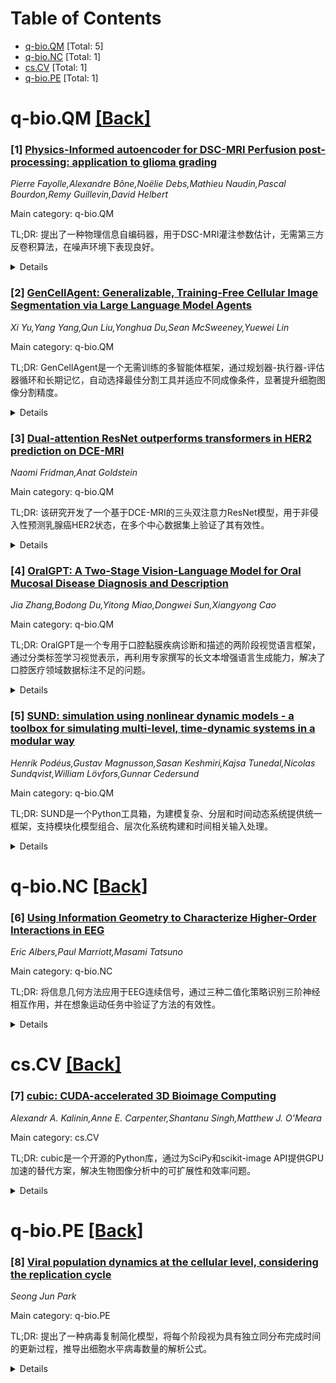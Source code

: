 <div id=toc></div>

# Table of Contents

- [q-bio.QM](#q-bio.QM) [Total: 5]
- [q-bio.NC](#q-bio.NC) [Total: 1]
- [cs.CV](#cs.CV) [Total: 1]
- [q-bio.PE](#q-bio.PE) [Total: 1]


<div id='q-bio.QM'></div>

# q-bio.QM [[Back]](#toc)

### [1] [Physics-Informed autoencoder for DSC-MRI Perfusion post-processing: application to glioma grading](https://arxiv.org/abs/2510.13886)
*Pierre Fayolle,Alexandre Bône,Noëlie Debs,Mathieu Naudin,Pascal Bourdon,Remy Guillevin,David Helbert*

Main category: q-bio.QM

TL;DR: 提出了一种物理信息自编码器，用于DSC-MRI灌注参数估计，无需第三方反卷积算法，在噪声环境下表现良好。


<details>
  <summary>Details</summary>
Motivation: 临床环境中噪声和运动伪影会干扰传统反卷积算法，导致灌注参数估计错误。现有深度学习方法依赖第三方算法生成参考输出，会复制其局限性。

Method: 使用物理信息自编码器，利用解析模型解码灌注参数并指导编码网络学习，以自监督方式训练，无需第三方软件。

Result: 在胶质瘤患者数据库中评估，与知名反卷积算法结果一致但计算时间更短，在高噪声环境下仍保持竞争力。

Conclusion: 该方法能可靠估计灌注参数，在临床环境中具有实用价值，特别是在噪声干扰情况下表现稳健。

Abstract: DSC-MRI perfusion is a medical imaging technique for diagnosing and
prognosing brain tumors and strokes. Its analysis relies on mathematical
deconvolution, but noise or motion artifacts in a clinical environment can
disrupt this process, leading to incorrect estimate of perfusion parameters.
Although deep learning approaches have shown promising results, their
calibration typically rely on third-party deconvolution algorithms to generate
reference outputs and are bound to reproduce their limitations.
  To adress this problem, we propose a physics-informed autoencoder that
leverages an analytical model to decode the perfusion parameters and guide the
learning of the encoding network. This autoencoder is trained in a
self-supervised fashion without any third-party software and its performance is
evaluated on a database with glioma patients. Our method shows reliable results
for glioma grading in accordance with other well-known deconvolution algorithms
despite a lower computation time. It also achieved competitive performance even
in the presence of high noise which is critical in a medical environment.

</details>


### [2] [GenCellAgent: Generalizable, Training-Free Cellular Image Segmentation via Large Language Model Agents](https://arxiv.org/abs/2510.13896)
*Xi Yu,Yang Yang,Qun Liu,Yonghua Du,Sean McSweeney,Yuewei Lin*

Main category: q-bio.QM

TL;DR: GenCellAgent是一个无需训练的多智能体框架，通过规划器-执行器-评估器循环和长期记忆，自动选择最佳分割工具并适应不同成像条件，显著提升细胞图像分割精度。


<details>
  <summary>Details</summary>
Motivation: 细胞图像分割在定量生物学中至关重要，但由于模态异质性、形态变异性和有限标注而面临困难。

Method: 采用训练免费的多智能体框架，通过规划器-执行器-评估器循环（选择工具→运行→质量检查）协调专业分割器和通用视觉语言模型，具有长期记忆功能。

Result: 在四个细胞分割基准测试中，路由策略比最先进基线平均准确率提升15.7%；在新数据集的内质网和线粒体分割中，IoU平均提高37.6%。

Conclusion: 该框架为无需重新训练的稳健、适应性强的细胞图像分割提供了实用路径，同时减少了标注负担并匹配用户偏好。

Abstract: Cellular image segmentation is essential for quantitative biology yet remains
difficult due to heterogeneous modalities, morphological variability, and
limited annotations. We present GenCellAgent, a training-free multi-agent
framework that orchestrates specialist segmenters and generalist
vision-language models via a planner-executor-evaluator loop (choose tool
$\rightarrow$ run $\rightarrow$ quality-check) with long-term memory. The
system (i) automatically routes images to the best tool, (ii) adapts on the fly
using a few reference images when imaging conditions differ from what a tool
expects, (iii) supports text-guided segmentation of organelles not covered by
existing models, and (iv) commits expert edits to memory, enabling
self-evolution and personalized workflows. Across four cell-segmentation
benchmarks, this routing yields a 15.7\% mean accuracy gain over
state-of-the-art baselines. On endoplasmic reticulum and mitochondria from new
datasets, GenCellAgent improves average IoU by 37.6\% over specialist models.
It also segments novel objects such as the Golgi apparatus via iterative
text-guided refinement, with light human correction further boosting
performance. Together, these capabilities provide a practical path to robust,
adaptable cellular image segmentation without retraining, while reducing
annotation burden and matching user preferences.

</details>


### [3] [Dual-attention ResNet outperforms transformers in HER2 prediction on DCE-MRI](https://arxiv.org/abs/2510.13897)
*Naomi Fridman,Anat Goldstein*

Main category: q-bio.QM

TL;DR: 该研究开发了一个基于DCE-MRI的三头双注意力ResNet模型，用于非侵入性预测乳腺癌HER2状态，在多个中心数据集上验证了其有效性。


<details>
  <summary>Details</summary>
Motivation: 乳腺癌是女性最常见的癌症，HER2状态对治疗决策至关重要。从DCE-MRI非侵入性预测HER2状态可以简化诊断流程并减少对活检的依赖。

Method: 使用三头双注意力ResNet处理三个DCE时相的RGB融合时间序列，比较了不同的强度归一化策略，并在I-SPY试验的多中心队列上进行训练。

Result: 模型在I-SPY测试数据上达到0.75准确率和0.74 AUC，优于基于transformer的架构。外部验证在BreastDCEDL_AMBL数据集上获得0.66 AUC，展示了跨机构泛化能力。

Conclusion: 双注意力机制在捕捉可转移的时空特征方面非常有效，为乳腺癌影像中可重复的深度学习生物标志物开发提供了进展。

Abstract: Breast cancer is the most diagnosed cancer in women, with HER2 status
critically guiding treatment decisions. Noninvasive prediction of HER2 status
from dynamic contrast-enhanced MRI (DCE-MRI) could streamline diagnostics and
reduce reliance on biopsy. However, preprocessing high-dynamic-range DCE-MRI
into standardized 8-bit RGB format for pretrained neural networks is
nontrivial, and normalization strategy significantly affects model performance.
We benchmarked intensity normalization strategies using a Triple-Head
Dual-Attention ResNet that processes RGB-fused temporal sequences from three
DCE phases. Trained on a multicenter cohort (n=1,149) from the I-SPY trials and
externally validated on BreastDCEDL_AMBL (n=43 lesions), our model outperformed
transformer-based architectures, achieving 0.75 accuracy and 0.74 AUC on I-SPY
test data. N4 bias field correction slightly degraded performance. Without
fine-tuning, external validation yielded 0.66 AUC, demonstrating
cross-institutional generalizability. These findings highlight the
effectiveness of dual-attention mechanisms in capturing transferable
spatiotemporal features for HER2 stratification, advancing reproducible deep
learning biomarkers in breast cancer imaging.

</details>


### [4] [OralGPT: A Two-Stage Vision-Language Model for Oral Mucosal Disease Diagnosis and Description](https://arxiv.org/abs/2510.13911)
*Jia Zhang,Bodong Du,Yitong Miao,Dongwei Sun,Xiangyong Cao*

Main category: q-bio.QM

TL;DR: OralGPT是一个专用于口腔黏膜疾病诊断和描述的两阶段视觉语言框架，通过分类标签学习视觉表示，再利用专家撰写的长文本增强语言生成能力，解决了口腔医疗领域数据标注不足的问题。


<details>
  <summary>Details</summary>
Motivation: 口腔黏膜疾病（如白斑、口腔扁平苔藓等）具有多样且重叠的视觉特征，非专科医生诊断困难。虽然视觉语言模型在医学图像解释方面有潜力，但由于缺乏大规模标注数据集，在口腔医疗领域的应用仍待探索。

Method: 提出两阶段框架：第一阶段从分类标签学习视觉表示和疾病相关概念；第二阶段利用专家撰写的长文本增强语言生成能力。采用相似性引导的数据增强策略，将专家标注图像的知识传播到弱标注图像。构建了首个口腔黏膜疾病基准数据集，整合多源图像数据和结构化/非结构化文本标注。

Result: 在四种常见口腔疾病的实验结果表明，OralGPT在保持竞争力的诊断性能的同时，能生成流畅且具有临床意义的图像描述。

Conclusion: 该研究为口腔医疗领域的语言辅助诊断工具奠定了基础，展示了视觉语言模型在口腔疾病诊断中的潜力。

Abstract: Oral mucosal diseases such as leukoplakia, oral lichen planus, and recurrent
  aphthous ulcers exhibit diverse and overlapping visual features,
  making diagnosis challenging for non-specialists. While vision-language
  models (VLMs) have shown promise in medical image interpretation,
  their application in oral healthcare remains underexplored due to
  the lack of large-scale, well-annotated datasets. In this work, we present
  \textbf{OralGPT}, the first domain-specific two-stage vision-language
  framework designed for oral mucosal disease diagnosis and captioning.
  In Stage 1, OralGPT learns visual representations and disease-related
  concepts from classification labels. In Stage 2, it enhances its language
  generation ability using long-form expert-authored captions. To
  overcome the annotation bottleneck, we propose a novel similarity-guided
  data augmentation strategy that propagates descriptive knowledge from
  expert-labeled images to weakly labeled ones. We also construct the
  first benchmark dataset for oral mucosal diseases, integrating multi-source
  image data with both structured and unstructured textual annotations.
  Experimental results on four common oral conditions demonstrate that
  OralGPT achieves competitive diagnostic performance while generating
  fluent, clinically meaningful image descriptions. This study
  provides a foundation for language-assisted diagnostic tools in oral
  healthcare.

</details>


### [5] [SUND: simulation using nonlinear dynamic models - a toolbox for simulating multi-level, time-dynamic systems in a modular way](https://arxiv.org/abs/2510.13932)
*Henrik Podéus,Gustav Magnusson,Sasan Keshmiri,Kajsa Tunedal,Nicolas Sundqvist,William Lövfors,Gunnar Cedersund*

Main category: q-bio.QM

TL;DR: SUND是一个Python工具箱，为建模复杂、分层和时间动态系统提供统一框架，支持模块化模型组合、层次化系统构建和时间相关输入处理。


<details>
  <summary>Details</summary>
Motivation: 当前工具缺乏对模块化模型组合、层次化系统构建和时间相关输入处理的全面框架支持，特别是在Python生态系统中。

Method: 开发SUND工具箱，提供定义、组合和模拟多级时间动态系统的统一框架，支持可互连输入输出的模型定义，以及时间相关函数和分段常数输入。

Result: 通过模拟多层次人类葡萄糖-胰岛素系统模型展示了工具箱的能力，证明其能够灵活处理多个时间尺度和生物细节层次。

Conclusion: SUND是一个开源、易于扩展的工具箱，为复杂动态系统建模提供了有效的解决方案。

Abstract: When modeling complex, hierarchical, and time-dynamic systems, such as
biological systems, good computational tools are essential. Current tools,
while powerful, often lack comprehensive frameworks for modular model
composition, hierarchical system building, and time-dependent input handling,
particularly within the Python ecosystem. We present SUND (Simulation Using
Nonlinear Dynamic models), a Python toolbox designed to address these
challenges. SUND provides a unified framework for defining, combining, and
simulating multi-level time-dynamic systems. The toolbox enables users to
define models with interconnectable inputs and outputs, facilitating the
construction of complex systems from simpler, reusable components. It supports
time-dependent functions and piecewise constant inputs, enabling intuitive
simulation of various experimental conditions such as multiple dosing schemes.
We demonstrate the toolbox's capabilities through simulation of a multi-level
human glucose-insulin system model, showcasing its flexibility in handling
multiple temporal scales, and levels of biological detail. SUND is open-source,
easily extensible, and available at PyPI (https://pypi.org/project/sund/) and
at Gitlab (https://gitlab.liu.se/ISBgroup/projects/sund/).

</details>


<div id='q-bio.NC'></div>

# q-bio.NC [[Back]](#toc)

### [6] [Using Information Geometry to Characterize Higher-Order Interactions in EEG](https://arxiv.org/abs/2510.14188)
*Eric Albers,Paul Marriott,Masami Tatsuno*

Main category: q-bio.NC

TL;DR: 将信息几何方法应用于EEG连续信号，通过三种二值化策略识别三阶神经相互作用，并在想象运动任务中验证了方法的有效性。


<details>
  <summary>Details</summary>
Motivation: 信息几何方法在尖峰序列的二元向量建模中很成功，但EEG是连续信号需要适当的离散化策略，需要验证这些方法在连续神经记录中的适用性。

Method: 开发并比较三种不同的二值化方法，使用相位随机化替代数据评估统计显著性，通过前向模型验证已知的二阶和三阶依赖性。

Result: 在真实EEG数据集中检测到任务条件下统计显著的三阶相互作用，尽管数据相对稀疏（每个条件45次试验）。信息衰减分析显示从理想二元情况到使用振荡信号实施这些依赖性时信息损失最大。

Conclusion: 信息几何方法结合适当的二值化方案可以成功从连续神经记录中提取真正的高阶依赖性。

Abstract: In neuroscience, methods from information geometry (IG) have been
successfully applied in the modelling of binary vectors from spike train data,
using the orthogonal decomposition of the Kullback-Leibler divergence and
mutual information to isolate different orders of interaction between neurons.
While spike train data is well-approximated with a binary model, here we apply
these IG methods to data from electroencephalography (EEG), a continuous signal
requiring appropriate discretization strategies. We developed and compared
three different binarization methods and used them to identify third-order
interactions in an experiment involving imagined motor movements. The
statistical significance of these interactions was assessed using
phase-randomized surrogate data that eliminated higher-order dependencies while
preserving the spectral characteristics of the original signals. We validated
our approach by implementing known second- and third-order dependencies in a
forward model and quantified information attenuation at different steps of the
analysis. This revealed that the greatest loss in information occurred when
going from the idealized binary case to enforcing these dependencies using
oscillatory signals. When applied to the real EEG dataset, our analysis
detected statistically significant third-order interactions during the task
condition despite the relatively sparse data (45 trials per condition). This
work demonstrates that IG methods can successfully extract genuine higher-order
dependencies from continuous neural recordings when paired with appropriate
binarization schemes.

</details>


<div id='cs.CV'></div>

# cs.CV [[Back]](#toc)

### [7] [cubic: CUDA-accelerated 3D Bioimage Computing](https://arxiv.org/abs/2510.14143)
*Alexandr A. Kalinin,Anne E. Carpenter,Shantanu Singh,Matthew J. O'Meara*

Main category: cs.CV

TL;DR: cubic是一个开源的Python库，通过为SciPy和scikit-image API提供GPU加速的替代方案，解决生物图像分析中的可扩展性和效率问题。


<details>
  <summary>Details</summary>
Motivation: 现代显微镜生成的大型2D和3D数据集需要更高效的计算方法，现有工具在可扩展性、GPU加速和与现代科学计算工作流的集成方面存在局限。

Method: cubic通过CuPy和RAPIDS cuCIM为SciPy和scikit-image API提供设备无关的GPU加速替代方案，自动在GPU和CPU之间调度操作。

Result: 在单个操作和现有去卷积、分割流程的基准测试中，cubic实现了显著的加速，同时保持算法保真度。

Conclusion: cubic为可扩展、可重现的生物图像分析建立了坚实基础，能够与更广泛的Python科学计算生态系统集成，支持交互式探索和自动化高通量分析工作流。

Abstract: Quantitative analysis of multidimensional biological images is useful for
understanding complex cellular phenotypes and accelerating advances in
biomedical research. As modern microscopy generates ever-larger 2D and 3D
datasets, existing computational approaches are increasingly limited by their
scalability, efficiency, and integration with modern scientific computing
workflows. Existing bioimage analysis tools often lack application programmable
interfaces (APIs), do not support graphics processing unit (GPU) acceleration,
lack broad 3D image processing capabilities, and/or have poor interoperability
for compute-heavy workflows. Here, we introduce cubic, an open-source Python
library that addresses these challenges by augmenting widely used SciPy and
scikit-image APIs with GPU-accelerated alternatives from CuPy and RAPIDS cuCIM.
cubic's API is device-agnostic and dispatches operations to GPU when data
reside on the device and otherwise executes on CPU, seamlessly accelerating a
broad range of image processing routines. This approach enables GPU
acceleration of existing bioimage analysis workflows, from preprocessing to
segmentation and feature extraction for 2D and 3D data. We evaluate cubic both
by benchmarking individual operations and by reproducing existing deconvolution
and segmentation pipelines, achieving substantial speedups while maintaining
algorithmic fidelity. These advances establish a robust foundation for
scalable, reproducible bioimage analysis that integrates with the broader
Python scientific computing ecosystem, including other GPU-accelerated methods,
enabling both interactive exploration and automated high-throughput analysis
workflows. cubic is openly available at
https://github$.$com/alxndrkalinin/cubic

</details>


<div id='q-bio.PE'></div>

# q-bio.PE [[Back]](#toc)

### [8] [Viral population dynamics at the cellular level, considering the replication cycle](https://arxiv.org/abs/2510.14481)
*Seong Jun Park*

Main category: q-bio.PE

TL;DR: 提出了一种病毒复制简化模型，将每个阶段视为具有独立同分布完成时间的更新过程，推导出细胞水平病毒数量的解析公式。


<details>
  <summary>Details</summary>
Motivation: 由于细胞环境差异，病毒复制各阶段完成时间是随机变量，但现有方法缺乏对此情况下细胞水平病毒数量的解析表达式。

Method: 将病毒复制建模为更新过程，每个阶段具有独立同分布完成时间，基于生死过程推导病毒数量的解析公式。

Result: 得到了病毒平均数量的解析表达式，用概率密度函数表示各复制步骤的完成时间，并通过随机模拟验证了结果。

Conclusion: 本研究为理解病毒感染动态提供了一个新的定量框架。

Abstract: Viruses are microscopic infectious agents that require a host cell for
replication. Viral replication occurs in several stages, and the completion
time for each stage varies due to differences in the cellular environment.
Thus, the time to complete each stage in viral replication is a random
variable. However, no analytic expression exists for the viral population at
the cellular level when the completion time for each process constituting viral
replication is a random variable. This paper presents a simplified model of
viral replication, treating each stage as a renewal process with independently
and identically distributed completion times. Using the proposed model, we
derive an analytical formula for viral populations at the cellular level, based
on viewing viral replication as a birth-death process. The mean viral count is
expressed via probability density functions representing the completion time
for each step in the replication process. This work validates the results with
stochastic simulations. This study provides a new quantitative framework for
understanding viral infection dynamics.

</details>
